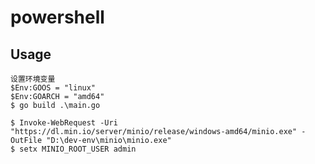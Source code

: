 # powershell

## Usage

    设置环境变量
    $Env:GOOS = "linux"
    $Env:GOARCH = "amd64"
    $ go build .\main.go

    $ Invoke-WebRequest -Uri "https://dl.min.io/server/minio/release/windows-amd64/minio.exe" -OutFile "D:\dev-env\minio\minio.exe"
    $ setx MINIO_ROOT_USER admin
